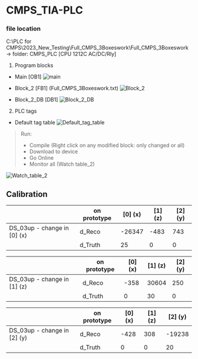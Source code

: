 # CMPS_TIA-PLC

### file location
C:\PLC for CMPS\2023_New_Testing\Full_CMPS_3Boxeswork\Full_CMPS_3Boxeswork \
-> folder: CMPS_PLC \[CPU 1212C AC/DC/Rly\] 
   
1. Program blocks
 - Main \[OB1\]
![main](https://github.com/JingluWang/CMPS_TIA-PLC/assets/107279970/dbdb571e-4975-40a0-8d72-da22e7a8d3a7)


 - Block_2 \[FB1\] (Full_CMPS_3Boxeswork.txt)
![Block_2](https://github.com/JingluWang/CMPS_TIA-PLC/assets/107279970/4053b574-3d78-4488-8d24-cfa11e378b8a)


 - Block_2_DB \[DB1\]
![Block_2_DB](https://github.com/JingluWang/CMPS_TIA-PLC/assets/107279970/7339610d-c68c-49b0-b289-09f27263c7d2)


2. PLC tags
 - Default tag table
![Default_tag_table](https://github.com/JingluWang/CMPS_TIA-PLC/assets/107279970/83f4842a-2364-4abd-9398-62268cd722f2)




> Run:
> - Compile (Right click on any modified block: only changed or all)
> - Download to device
> - Go Online
> - Monitor all (Watch table_2)

![Watch_table_2](https://github.com/JingluWang/CMPS_TIA-PLC/assets/107279970/5b580182-23ae-4a74-80e1-140d45b0f362)



## Calibration

|                               | on prototype | \[0\] (x) | \[1\] (z) | \[2\] (y) | 
|   ---                         | ---          | ---       | ---       | ---       |
| DS_03up - change in \[0\] (x) | d_Reco       | -26347    | -483      | 743       |
|                               | d_Truth      | 25        | 0         | 0         |

|                               | on prototype | \[0\] (x) | \[1\] (z) | \[2\] (y) | 
|   ---                         | ---          | ---       | ---       | ---       |
| DS_03up - change in \[1\] (z) | d_Reco       | -358      | 30604     | 250       |
|                               | d_Truth      | 0         | 30        | 0         |

|                               | on prototype | \[0\] (x) | \[1\] (z) | \[2\] (y) | 
|   ---                         | ---          | ---       | ---       | ---       |
| DS_03up - change in \[2\] (y) | d_Reco       | -428      | 308       | -19238    |
|                               | d_Truth      | 0         | 0         | 20        |

